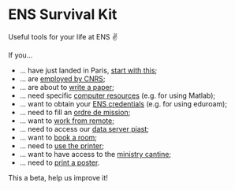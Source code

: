 # ENS Survival Kit
Useful tools for your life at ENS ✌️ 

If you...

- ... have just landed in Paris, [start with this](instructions/newcomer.md);
- ... are [employed by CNRS](instructions/cnrs_employee.md);
- ... are about to [write a paper](instructions/write_paper.md);
- ... need specific [computer resources](instructions/computer_resources.md) (e.g. for using Matlab);
- ... want to obtain your [ENS credentials](instructions/ens_credentials-eduroam.md) (e.g. for using eduroam);
- ... need to fill an [ordre de mission](instructions/ordre_de_mission.md);
- ... want to [work from remote](instructions/work_from_remote.md);
- ... need to access our [data server piast](instructions/data_server-piast.md);
- ... want to [book a room](instructions/booking_a_room.md);
- ... need to [use the printer](instructions/printer_and_paper.md);
- ... want to have access to the [ministry cantine](instructions/ministry_cantine.md);
- ... need to [print a poster](instructions/print_poster.md).

This a beta, help us improve it!

